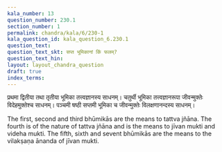 ```yaml
---
kala_number: 13
question_number: 230.1
section_number: 1
permalink: chandra/kala/6/230-1
kala_question_id: kala_question_6.230.1
question_text: 
question_text_skt: सप्त भूमिकानां किं फलम्?
question_text_hin: 
layout: layout_chandra_question
draft: true
index_terms:
---
```


<!-- skt-start -->
प्रथमा द्वितीया तथा तृतीया भूमिका तत्त्वज्ञानस्य साधनम्। चतुर्थी भूमिका तत्त्वज्ञानरूपा जीवन्मुक्तेः विदेहमुक्तेश्च साधनम्। पञ्चमी षष्ठी सप्तमी भूमिका च जीवन्मुक्तेः विलक्षणानन्दस्य साधनम्।
<!-- skt-end -->

<!-- eng-start -->
The first, second and third bhūmikās are the means to tattva jñāna. 
The fourth is of the nature of tattva jñāna and is the means to jīvan mukti and videha mukti. 
The fifth, sixth and sevent bhūmikās are the means to the vilakṣaṇa ānanda of jīvan mukti. 
<!-- eng-end -->

